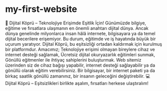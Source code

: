 # my-first-website
📢 Dijital Köprü – Teknolojiye Erişimde Eşitlik İçin!
Günümüzde bilgiye, eğitime ve fırsatlara ulaşmanın en önemli anahtarı dijital dünya. Ancak dünya genelinde milyonlarca insan hâlâ internete, bilgisayara ya da temel dijital becerilere erişemiyor. Bu durum, eğitimde ve iş hayatında büyük bir uçurum yaratıyor.
Dijital Köprü, bu eşitsizliği ortadan kaldırmak için kurulmuş bir platformdur.
Amacımız;
Teknolojiye erişimi olmayan bireylere cihaz ve internet desteği sağlamak,
Ücretsiz dijital okuryazarlık eğitimleri sunmak,
Gönüllü eğitmenler ile ihtiyaç sahiplerini buluşturmak.
Web sitemiz üzerinden siz de cihaz bağışı yapabilir, internet desteği sağlayabilir ya da gönüllü olarak eğitim verebilirsiniz.
Bir bilgisayar, bir internet paketi ya da birkaç saatlik gönüllü zamanınız, bir insanın geleceğini değiştirebilir.
💻 Dijital Köprü – Eşitsizlikleri birlikte aşalım, fırsatları herkese ulaştıralım!

